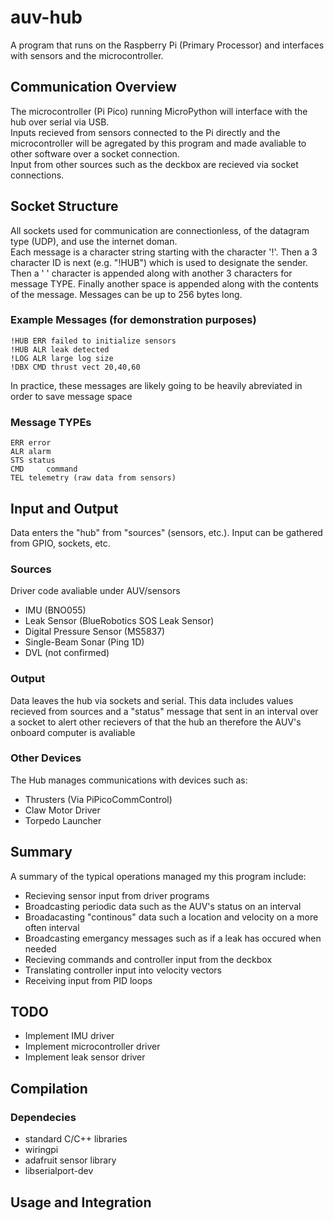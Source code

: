 # auv-hub
A program that runs on the Raspberry Pi (Primary Processor) and interfaces with sensors and the microcontroller.


## Communication Overview

The microcontroller (Pi Pico) running MicroPython will interface with the hub over serial via USB.<br>
Inputs recieved from sensors connected to the Pi directly and the microcontroller will be agregated by this program and made avaliable to other software over a socket connection.<br>
Input from other sources such as the deckbox are recieved via socket connections.

## Socket Structure
All sockets used for communication are connectionless, of the datagram type (UDP), and use the internet doman.<br>
Each message is a character string starting with the character '!'. Then a 3 character ID is next (e.g. "!HUB") which is used to designate the sender. Then a ' ' character is appended along with another 3 characters for message TYPE. Finally another space is appended along with the contents of the message. Messages can be up to 256 bytes long.
### Example Messages (for demonstration purposes)
	!HUB ERR failed to initialize sensors
	!HUB ALR leak detected
	!LOG ALR large log size 
	!DBX CMD thrust vect 20,40,60
In practice, these messages are likely going to be heavily abreviated in order to save message space
### Message TYPEs
	ERR	error
	ALR	alarm
	STS	status
	CMD 	command
	TEL	telemetry (raw data from sensors)
## Input and Output
Data enters the "hub" from "sources" (sensors, etc.). Input can be gathered from GPIO, sockets, etc.

### Sources
Driver code avaliable under AUV/sensors
- IMU (BNO055)
- Leak Sensor (BlueRobotics SOS Leak Sensor)
- Digital Pressure Sensor (MS5837)
- Single-Beam Sonar (Ping 1D)
- DVL (not confirmed)

### Output
Data leaves the hub via sockets and serial. This data includes values recieved from sources and a "status" message that sent in an interval over a socket to alert other recievers of that the hub an therefore the AUV's onboard computer is avaliable

### Other Devices
The Hub manages communications with devices such as:<br>
- Thrusters (Via PiPicoCommControl)
- Claw Motor Driver
- Torpedo Launcher


## Summary
A summary of the typical operations managed my this program include:
- Recieving sensor input from driver programs
- Broadcasting periodic data such as the AUV's status on an interval
- Broadacasting "continous" data such a location and velocity on a more often interval
- Broadcasting emergancy messages such as if a leak has occured when needed
- Recieving commands and controller input from the deckbox
- Translating controller input into velocity vectors
- Receiving input from PID loops
 


## TODO
- Implement IMU driver
- Implement microcontroller driver
- Implement leak sensor driver


## Compilation
### Dependecies
- standard C/C++ libraries
- wiringpi
- adafruit sensor library
- libserialport-dev
## Usage and Integration




